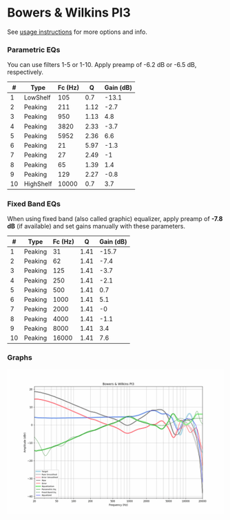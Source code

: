 # Bowers & Wilkins PI3
See [usage instructions](https://github.com/jaakkopasanen/AutoEq#usage) for more options and info.

### Parametric EQs
You can use filters 1-5 or 1-10. Apply preamp of -6.2 dB or -6.5 dB, respectively.

|   # | Type      |   Fc (Hz) |    Q |   Gain (dB) |
|-----|-----------|-----------|------|-------------|
|   1 | LowShelf  |       105 | 0.7  |       -13.1 |
|   2 | Peaking   |       211 | 1.12 |        -2.7 |
|   3 | Peaking   |       950 | 1.13 |         4.8 |
|   4 | Peaking   |      3820 | 2.33 |        -3.7 |
|   5 | Peaking   |      5952 | 2.36 |         6.6 |
|   6 | Peaking   |        21 | 5.97 |        -1.3 |
|   7 | Peaking   |        27 | 2.49 |        -1   |
|   8 | Peaking   |        65 | 1.39 |         1.4 |
|   9 | Peaking   |       129 | 2.27 |        -0.8 |
|  10 | HighShelf |     10000 | 0.7  |         3.7 |

### Fixed Band EQs
When using fixed band (also called graphic) equalizer, apply preamp of **-7.8 dB** (if available) and set gains manually with these parameters.

|   # | Type    |   Fc (Hz) |    Q |   Gain (dB) |
|-----|---------|-----------|------|-------------|
|   1 | Peaking |        31 | 1.41 |       -15.7 |
|   2 | Peaking |        62 | 1.41 |        -7.4 |
|   3 | Peaking |       125 | 1.41 |        -3.7 |
|   4 | Peaking |       250 | 1.41 |        -2.1 |
|   5 | Peaking |       500 | 1.41 |         0.7 |
|   6 | Peaking |      1000 | 1.41 |         5.1 |
|   7 | Peaking |      2000 | 1.41 |        -0   |
|   8 | Peaking |      4000 | 1.41 |        -1.1 |
|   9 | Peaking |      8000 | 1.41 |         3.4 |
|  10 | Peaking |     16000 | 1.41 |         7.6 |

### Graphs
![](./Bowers%20&%20Wilkins%20PI3.png)
